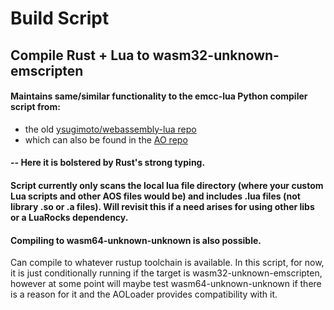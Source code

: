 # Build Script
## Compile Rust + Lua to wasm32-unknown-emscripten

#### Maintains same/similar functionality to the emcc-lua Python compiler script from:
* the old [ysugimoto/webassembly-lua repo](https://github.com/ysugimoto/webassembly-lua)
* which can also be found in the [AO repo](https://github.com/permaweb/ao/blob/main/dev-cli/container/Dockerfile)

#### -- Here it is bolstered by Rust's strong typing.

#### Script currently only scans the local lua file directory (where your custom Lua scripts and other AOS files would be) and includes .lua files (not library .so or .a files).  Will revisit this if a need arises for using other libs or a LuaRocks dependency.

#### Compiling to wasm64-unknown-unknown is also possible.
Can compile to whatever rustup toolchain is available. In this script, for now, it is just conditionally running if the target is wasm32-unknown-emscripten, however at some point will maybe test wasm64-unknown-unknown if there is a reason for it and the AOLoader provides compatibility with it.

